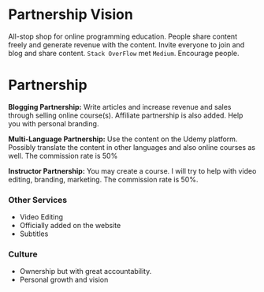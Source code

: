 # Partnership Vision
All-stop shop for online programming education. People share content freely and generate revenue with the content. Invite everyone to join and blog and share content. `Stack OverFlow` met `Medium`. Encourage people. 

# Partnership
**Blogging Partnership:**
Write articles and increase revenue and sales through selling online course(s). Affiliate partnership is also added. Help you with personal branding.

**Multi-Language Partnership:**
Use the content on the Udemy platform. Possibly translate the content in other languages and also online courses as well. The commission rate is 50%

**Instructor Partnership:**
You may create a course. I will try to help with video editing, branding, marketing. The commission rate is 50%.

### Other Services
 - Video Editing
 - Officially added on the website
 - Subtitles

### Culture
  - Ownership but with great accountability.
  - Personal growth and vision
